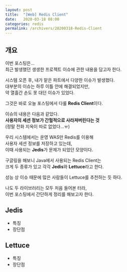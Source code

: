 ```yaml
---
layout: post
title:  "[Web] Redis Client"
date:   2020-03-18 08:00
categories: redis
permalink: /archivers/20200318-Redis-Client
---
```


## 개요 
이번 포스팅은...  
최근 발생했던 생생한 프로젝트 이슈에 관한 내용을 담고자 한다.  

시스템 오픈 후, 내가 맡은 파트에서 다양한 이슈가 발생했다.  
대부분의 이슈는 하루 이틀 안에 해결되었지만,  
약 열흘간 손도 못 대던 이슈가 있었다.

그것은 바로 오늘 포스팅에서 다룰 **Redis Client**이다.

이슈의 내용은 다음과 같았다.  
**사용자의 세션 정보가 간헐적으로 사라져버린다는 것**  
(정말 전화 지옥이 따로 없었다...ㅠ)  

우리 시스템에서는 운영 WAS만 Redis를 이용해  
사용자 세션 정보를 저장하고 있는데,  
이때 사용되는 **Jedis**가 문제가 되었던 모양이다.  

구글링을 해보니 Java에서 사용되는 Redis Client는  
크게 두 종류가 있고 각각 **Jedis**와 **Lettuce**라고 한다.  

성능 상 이슈 때문에 많은 사람들이 Lettuce를 추천하는 듯 하다.  

나도 두 라이브러리는 모두 처음 들어본 터라,  
이번 포스팅에서 간단하게 정리를 해보고자 한다.

## Jedis
- 특징
- 장단점

## Lettuce
- 특징
- 장단점



